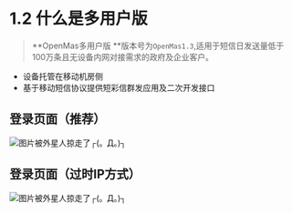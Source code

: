 # 1.2 什么是多用户版  

>**OpenMas多用户版 **版本号为`OpenMas1.3`,适用于短信日发送量低于100万条且无设备内网对接需求的政府及企业客户。  
   * 设备托管在移动机房侧  
   * 基于移动短信协议提供短彩信群发应用及二次开发接口  

## 登录页面（推荐）   
<img src="../images/loginPageByDc_V1.3.jpg" alt="图片被外星人掠走了┌(。Д。)┐" title="OpenMas1.3 多用户版（推荐）">

## 登录页面（过时IP方式）
<img src="../images/loginPageByIP_V1.3.jpg" alt="图片被外星人掠走了┌(。Д。)┐" title="OpenMas1.3 多用户版（过时的IP方式）">

